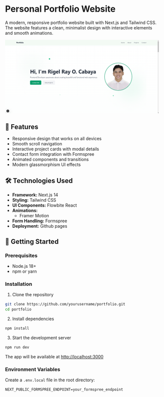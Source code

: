# Personal Portfolio Website

A modern, responsive portfolio website built with Next.js and Tailwind CSS. The website features a clean, minimalist design with interactive elements and smooth animations.

![Portfolio Preview](public/images/preview.png)

## 🌟 Features

- Responsive design that works on all devices
- Smooth scroll navigation
- Interactive project cards with modal details
- Contact form integration with Formspree
- Animated components and transitions
- Modern glassmorphism UI effects

## 🛠 Technologies Used

- **Framework:** Next.js 14
- **Styling:** Tailwind CSS
- **UI Components:** Flowbite React
- **Animations:**
  - Framer Motion
- **Form Handling:** Formspree
- **Deployment:** Github pages

## 🚀 Getting Started

### Prerequisites

- Node.js 18+
- npm or yarn

### Installation

1. Clone the repository

```bash
git clone https://github.com/yourusername/portfolio.git
cd portfolio
```

2. Install dependencies

```bash
npm install
```

3. Start the development server

```bash
npm run dev
```

The app will be available at [http://localhost:3000](http://localhost:3000)

### Environment Variables

Create a `.env.local` file in the root directory:

```env
NEXT_PUBLIC_FORMSPREE_ENDPOINT=your_formspree_endpoint
```
 

